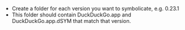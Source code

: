 
* Create a folder for each version you want to symbolicate, e.g. 0.23.1
* This folder should contain DuckDuckGo.app and DuckDuckGo.app.dSYM that match that version.
